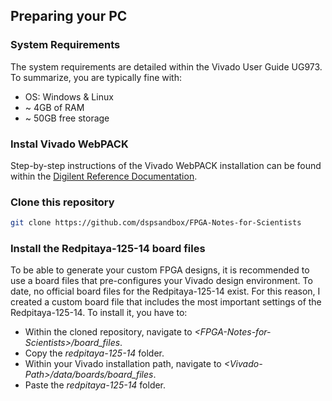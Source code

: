 ## Preparing your PC
### System Requirements
The system requirements are detailed within the Vivado User Guide UG973. To summarize, you are typically fine with:
* OS: Windows & Linux
* ~ 4GB of RAM
* ~ 50GB free storage 

### Instal Vivado WebPACK
Step-by-step instructions of the Vivado WebPACK installation can be found within the [Digilent Reference Documentation](https://reference.digilentinc.com/vivado/installing-vivado/start).

### Clone this repository
```bash
git clone https://github.com/dspsandbox/FPGA-Notes-for-Scientists
```

### Install the Redpitaya-125-14 board files
To be able to generate your custom FPGA designs, it is recommended to use a board files that pre-configures your Vivado design environment. To date, no official board files for the Redpitaya-125-14 exist. For this reason, I created a custom board file that includes the most important settings of the Redpitaya-125-14. To install it, you have to:
* Within the cloned repository, navigate to *\<FPGA-Notes-for-Scientists\>/board_files*.
* Copy the *redpitaya-125-14* folder.
* Within your Vivado installation path, navigate to *\<Vivado-Path\>/data/boards/board_files*.
* Paste the *redpitaya-125-14* folder. 

###